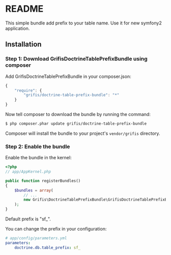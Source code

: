 README
======

This simple bundle add prefix to your table name. Use it for new symfony2 application.

## Installation

### Step 1: Download GrifisDoctrineTablePrefixBundle using composer

Add GrifisDoctrineTablePrefixBundle in your composer.json:

```js
{
    "require": {
        "grifis/doctrine-table-prefix-bundle": "*"
    }
}
```

Now tell composer to download the bundle by running the command:

``` bash
$ php composer.phar update grifis/doctrine-table-prefix-bundle
```
Composer will install the bundle to your project's `vendor/grifis` directory.

### Step 2: Enable the bundle

Enable the bundle in the kernel:

``` php
<?php
// app/AppKernel.php

public function registerBundles()
{
    $bundles = array(
        // ...
        new Grifis\DoctrineTablePrefixBundle\GrifisDoctrineTablePrefixBundle(),
    );
}
```

Default prefix is "sf_".

You can change the prefix in your configuration:

``` yaml
# app/config/parameters.yml
parameters:
    doctrine.db.table_prefix: sf_
```